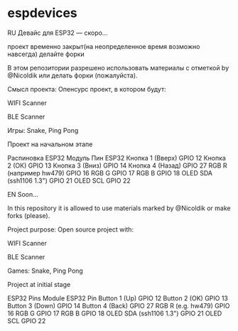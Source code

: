 # espdevices
RU
Девайс для ESP32 — скоро...

проект временно закрыт(на неопределенное время возможно навсегда) делайте форки
 
В этом репозитории разрешено использовать материалы с отметкой by @Nicoldik или делать форки (пожалуйста).

Смысл проекта:
Опенсурс проект, в котором будут:

WIFI Scanner

BLE Scanner

Игры: Snake, Ping Pong

Проект на начальном этапе

Распиновка ESP32
Модуль	Пин ESP32
Кнопка 1 (Вверх)	GPIO 12
Кнопка 2 (ОК)	GPIO 13
Кнопка 3 (Вниз)	GPIO 14
Кнопка 4 (Назад)	GPIO 27
RGB R (например hw479)	GPIO 16
RGB G	GPIO 17
RGB B	GPIO 18
OLED SDA (ssh1106 1.3")	GPIO 21
OLED SCL	GPIO 22

EN
Soon...

In this repository it is allowed to use materials marked by @Nicoldik or make forks (please).

Project purpose:
Open source project with:

WIFI Scanner

BLE Scanner

Games: Snake, Ping Pong

Project at initial stage

ESP32 Pins
Module	ESP32 Pin
Button 1 (Up)	GPIO 12
Button 2 (OK)	GPIO 13
Button 3 (Down)	GPIO 14
Button 4 (Back)	GPIO 27
RGB R (e.g. hw479)	GPIO 16
RGB G	GPIO 17
RGB B	GPIO 18
OLED SDA (ssh1106 1.3")	GPIO 21
OLED SCL	GPIO 22

